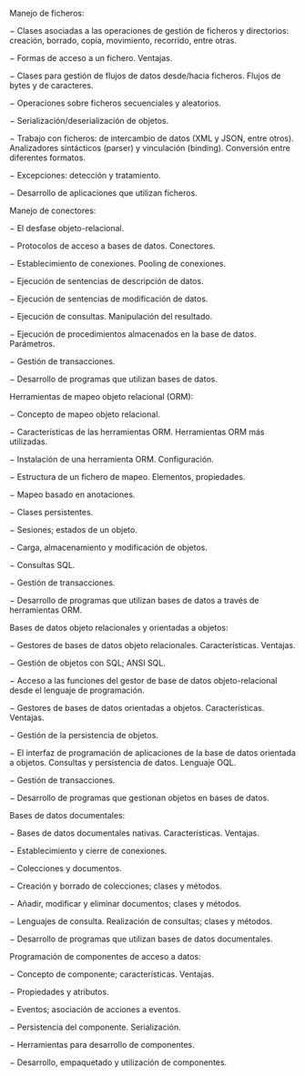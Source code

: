 Manejo de ficheros:

− Clases asociadas a las operaciones de gestión de ficheros y directorios: creación, borrado, copia, movimiento, recorrido, entre otras.

− Formas de acceso a un fichero. Ventajas.

− Clases para gestión de flujos de datos desde/hacia ficheros. Flujos de bytes y de caracteres.

− Operaciones sobre ficheros secuenciales y aleatorios.

− Serialización/deserialización de objetos.

− Trabajo con ficheros: de intercambio de datos (XML y JSON, entre otros). Analizadores sintácticos (parser) y vinculación (binding). Conversión entre diferentes formatos.

− Excepciones: detección y tratamiento.

− Desarrollo de aplicaciones que utilizan ficheros.

Manejo de conectores:

− El desfase objeto-relacional.

− Protocolos de acceso a bases de datos. Conectores.

− Establecimiento de conexiones. Pooling de conexiones.

− Ejecución de sentencias de descripción de datos.

− Ejecución de sentencias de modificación de datos.

− Ejecución de consultas. Manipulación del resultado.

− Ejecución de procedimientos almacenados en la base de datos. Parámetros.

− Gestión de transacciones.

− Desarrollo de programas que utilizan bases de datos.

Herramientas de mapeo objeto relacional (ORM):

− Concepto de mapeo objeto relacional.

− Características de las herramientas ORM. Herramientas ORM más utilizadas.

− Instalación de una herramienta ORM. Configuración.

− Estructura de un fichero de mapeo. Elementos, propiedades.

− Mapeo basado en anotaciones.

− Clases persistentes.

− Sesiones; estados de un objeto.

− Carga, almacenamiento y modificación de objetos.

− Consultas SQL.

− Gestión de transacciones.

− Desarrollo de programas que utilizan bases de datos a través de herramientas ORM.

Bases de datos objeto relacionales y orientadas a objetos:

− Gestores de bases de datos objeto relacionales. Características. Ventajas.

− Gestión de objetos con SQL; ANSI SQL.

− Acceso a las funciones del gestor de base de datos objeto-relacional desde el lenguaje de programación.

− Gestores de bases de datos orientadas a objetos. Características. Ventajas.

− Gestión de la persistencia de objetos.

− El interfaz de programación de aplicaciones de la base de datos orientada a objetos. Consultas y persistencia de datos. Lenguaje OQL.

− Gestión de transacciones.

− Desarrollo de programas que gestionan objetos en bases de datos.

Bases de datos documentales:

− Bases de datos documentales nativas. Características. Ventajas.

− Establecimiento y cierre de conexiones.

− Colecciones y documentos.

− Creación y borrado de colecciones; clases y métodos.

− Añadir, modificar y eliminar documentos; clases y métodos.

− Lenguajes de consulta. Realización de consultas; clases y métodos.

− Desarrollo de programas que utilizan bases de datos documentales.

Programación de componentes de acceso a datos:

− Concepto de componente; características. Ventajas.

− Propiedades y atributos.

− Eventos; asociación de acciones a eventos.

− Persistencia del componente. Serialización.

− Herramientas para desarrollo de componentes.

− Desarrollo, empaquetado y utilización de componentes.
